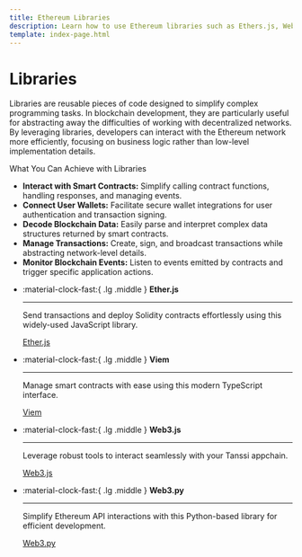 ```yaml
---
title: Ethereum Libraries
description: Learn how to use Ethereum libraries such as Ethers.js, Web3.js, or Web3.py to send transactions or deploy contracts on your Tanssi EVM appchain.
template: index-page.html
---
```


# Libraries

Libraries are reusable pieces of code designed to simplify complex programming tasks. In blockchain development, they are particularly useful for abstracting away the difficulties of working with decentralized networks. By leveraging libraries, developers can interact with the Ethereum network more efficiently, focusing on business logic rather than low-level implementation details.

What You Can Achieve with Libraries

- **Interact with Smart Contracts:** Simplify calling contract functions, handling responses, and managing events.
- **Connect User Wallets:** Facilitate secure wallet integrations for user authentication and transaction signing.
- **Decode Blockchain Data:** Easily parse and interpret complex data structures returned by smart contracts.
- **Manage Transactions:** Create, sign, and broadcast transactions while abstracting network-level details.
- **Monitor Blockchain Events:** Listen to events emitted by contracts and trigger specific application actions.

<div class="grid cards" markdown>

-   :material-clock-fast:{ .lg .middle } __Ether.js__

    ---
    
    Send transactions and deploy Solidity contracts effortlessly using this widely-used JavaScript library.
    
    [Ether.js](ethersjs.md)

-   :material-clock-fast:{ .lg .middle } __Viem__

    ---
    
    Manage smart contracts with ease using this modern TypeScript interface.
    
    [Viem](viem.md)

-   :material-clock-fast:{ .lg .middle } __Web3.js__

    ---
    
    Leverage robust tools to interact seamlessly with your Tanssi appchain.
    
    [Web3.js](web3js.md)

-   :material-clock-fast:{ .lg .middle } __Web3.py__

    ---
    
    Simplify Ethereum API interactions with this Python-based library for efficient development.
    
    [Web3.py](web3py.md)

</div>
